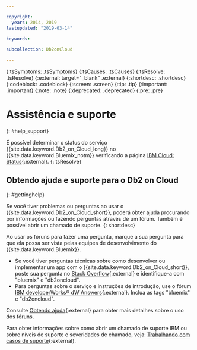 ```yaml
---

copyright:
  years: 2014, 2019
lastupdated: "2019-03-14"

keywords: 

subcollection: Db2onCloud

---
```


<!-- Attribute definitions --> 
{:tsSymptoms: .tsSymptoms} 
{:tsCauses: .tsCauses} 
{:tsResolve: .tsResolve} 
{:external: target="_blank" .external}
{:shortdesc: .shortdesc}
{:codeblock: .codeblock}
{:screen: .screen}
{:tip: .tip}
{:important: .important}
{:note: .note}
{:deprecated: .deprecated}
{:pre: .pre}

# Assistência e suporte
{: #help_support}

É possível determinar o status do serviço {{site.data.keyword.Db2_on_Cloud_long}} no {{site.data.keyword.Bluemix_notm}} verificando a página [IBM Cloud: Status](https://cloud.ibm.com/status?selected=status){:external}.
{: tsResolve}

<!--* Status monitoring:
  * [All regions](https://cloud.ibm.com/status?selected=status){:external} -->

## Obtendo ajuda e suporte para o Db2 on Cloud
{: #gettinghelp}

Se você tiver problemas ou perguntas ao usar o {{site.data.keyword.Db2_on_Cloud_short}}, poderá obter ajuda procurando por informações ou fazendo perguntas através de um fórum. Também é possível abrir um chamado de suporte.
{: shortdesc}

Ao usar os fóruns para fazer uma pergunta, marque a sua pergunta para que ela possa ser vista pelas equipes de desenvolvimento do {{site.data.keyword.Bluemix}}.

* Se você tiver perguntas técnicas sobre como desenvolver ou implementar um app com o {{site.data.keyword.Db2_on_Cloud_short}}, poste sua pergunta no [Stack Overflow](https://stackoverflow.com/questions/ask/advice?){:external} e identifique-a com "bluemix" e "db2oncloud".
* Para perguntas sobre o serviço e instruções de introdução, use o fórum [IBM developerWorks® dW Answers](https://developer.ibm.com/answers/questions/ask/?smartspace=bluemix){:external}. Inclua as tags "bluemix" e "db2oncloud".

Consulte [Obtendo ajuda](/docs/get-support?topic=get-support-getting-customer-support#using-avatar){:external} para obter mais detalhes sobre o uso dos fóruns.

Para obter informações sobre como abrir um chamado de suporte IBM ou sobre níveis de suporte
e severidades de chamado, veja: [Trabalhando com casos de suporte](/docs/get-support?topic=get-support-open-case#open-case){:external}.



